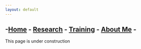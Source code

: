 ```yaml
---
layout: default
---
```

## -[Home](../index.md) - [Research](../projects/index.md) - [Training](../workshops/index.md) - [About Me](./index.md) -

This page is under construction
